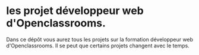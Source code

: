 # les projet développeur web d'Openclassrooms.
Dans ce dépôt vous aurez tous les projets sur la formation développeur web d'Openclassrooms. 
Il se peut que certains projets changent avec le temps.
